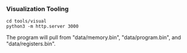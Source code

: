 ### Visualization Tooling

```
cd tools/visual
python3 -m http.server 3000
```

The program will pull from "data/memory.bin", "data/program.bin", and "data/registers.bin".
